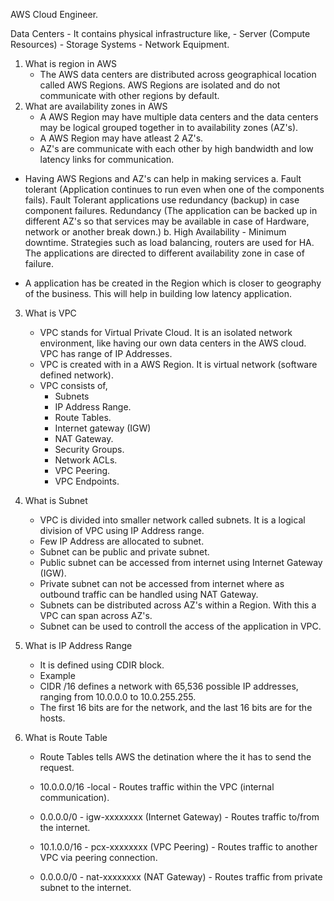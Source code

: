 AWS Cloud Engineer.

Data Centers - It contains physical infrastructure like,
    - Server (Compute Resources)
    - Storage Systems
    - Network Equipment.

1. What is region in AWS
    - The AWS data centers are distributed across geographical location called AWS Regions. AWS Regions are isolated and do not communicate with other regions by default.
2. What are availability zones in AWS 
    - A AWS Region may have multiple data centers and the data centers may be logical grouped together in to availability zones (AZ's).
    - A AWS Region may have atleast 2 AZ's.
    - AZ's are communicate with each other by high bandwidth and low latency links for communication.

- Having AWS Regions and AZ's can help in making services 
    a. Fault tolerant (Application continues to run even when one of the components fails). Fault Tolerant applications use redundancy (backup) in case component failures.
     Redundancy (The application can be backed up in different AZ's  so that services may be available in case of Hardware, network or another break down.)
    b. High Availability - Minimum downtime. Strategies such as load balancing, routers are used for HA. The applications are directed to different availability zone in case of failure.

- A application has be created in the Region which is closer to geography of the business. This will help in building low latency application.

3. What is VPC
    - VPC stands for Virtual Private Cloud. It is an isolated network environment, like having 
    our own data centers in the AWS cloud. VPC has range of IP Addresses.
    - VPC is created with in a AWS Region. It is virtual network (software defined network).
    - VPC consists of,
        - Subnets 
        - IP Address Range. 
        - Route Tables.
        - Internet gateway (IGW)
        - NAT Gateway.
        - Security Groups.
        - Network ACLs.
        - VPC Peering.
        - VPC Endpoints.

4. What is Subnet
    - VPC is divided into smaller network called subnets. It is a logical division of VPC using IP Address range.
    - Few IP Address are allocated to subnet.
    - Subnet can be public and private subnet. 
    - Public subnet can be accessed from internet using Internet Gateway (IGW). 
    - Private subnet can not be accessed from internet where as outbound traffic can be handled using NAT Gateway. 
    - Subnets can be distributed across AZ's within a Region. With this a VPC can span across AZ's.
    - Subnet can be used to controll the access of the application in VPC.

5. What is IP Address Range
    - It is defined using CDIR block.
    - Example
    - CIDR /16 defines a network with 65,536 possible IP addresses, ranging from 10.0.0.0 to 10.0.255.255.
    - The first 16 bits are for the network, and the last 16 bits are for the hosts.

6. What is Route Table
    - Route Tables tells AWS the detination where the it has to send the request.

    - 10.0.0.0/16 -local - Routes traffic within the VPC    (internal communication).
    - 0.0.0.0/0	- igw-xxxxxxxx (Internet Gateway) - Routes traffic to/from the   internet.
    - 10.1.0.0/16 - pcx-xxxxxxxx (VPC Peering) - Routes traffic to another VPC via peering connection.
    - 0.0.0.0/0	- nat-xxxxxxxx (NAT Gateway) - Routes traffic from private subnet to the internet.






